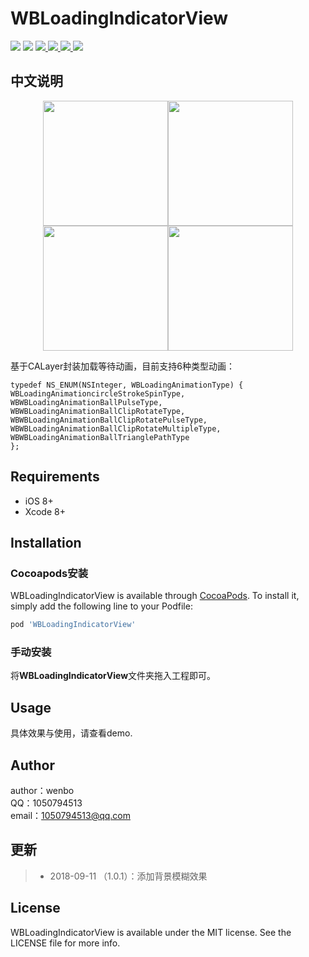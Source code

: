 # WBLoadingIndicatorView

<p align="left">
<a href="https://travis-ci.org/wenmobo/WBLoadingIndicatorView"><img src="https://travis-ci.org/wenmobo/WBLoadingIndicatorView.svg?style=flat?branch=master"></a>
<a href="https://travis-ci.org/wenmobo/WBLoadingIndicatorView"><img src="https://img.shields.io/badge/cocoapods-supported-4BC51D.svg?style=flatt"></a>
<a  href="https://cocoapods.org/pods/WBLoadingIndicatorView"><img src ="https://img.shields.io/cocoapods/v/WBLoadingIndicatorView.svg?style=flat"> </a>
<a  href="https://cocoapods.org/pods/WBLoadingIndicatorView"><img src ="https://img.shields.io/packagist/l/doctrine/orm.svg?style=flat"> </a>
<a  href="https://cocoapods.org/pods/WBLoadingIndicatorView"><img src ="https://img.shields.io/cocoapods/p/WBLoadingIndicatorView.svg?style=flat"> </a>
<a  href="https://cocoapods.org/pods/WBLoadingIndicatorView"><img src ="https://img.shields.io/badge/language-objctive--c-red.svg?style=flat"> </a>
</p>

## 中文说明

<center class="half">
<img src="https://ws2.sinaimg.cn/large/0069RVTdly1fv5vfzum5xg308p0i2aak.gif" width="200"><img src="https://ws4.sinaimg.cn/large/0069RVTdly1fv5vhwysnfg308p0i2dgd.gif" width="200"><img src="https://ws4.sinaimg.cn/large/0069RVTdly1fv5vw05y8cg308p0i2wf5.gif" width="200"><img src="https://ws1.sinaimg.cn/large/0069RVTdly1fv5vwliqtyg308p0i276d.gif" width="200">
</center>

基于CALayer封装加载等待动画，目前支持6种类型动画：
```
typedef NS_ENUM(NSInteger, WBLoadingAnimationType) {
WBLoadingAnimationcircleStrokeSpinType,
WBWBLoadingAnimationBallPulseType,
WBWBLoadingAnimationBallClipRotateType,
WBWBLoadingAnimationBallClipRotatePulseType,
WBWBLoadingAnimationBallClipRotateMultipleType,
WBWBLoadingAnimationBallTrianglePathType
};
```

## Requirements

- iOS 8+
- Xcode 8+

## Installation

### Cocoapods安装

WBLoadingIndicatorView is available through [CocoaPods](https://cocoapods.org). To install
it, simply add the following line to your Podfile:

```ruby
pod 'WBLoadingIndicatorView'
```

### 手动安装

将**WBLoadingIndicatorView**文件夹拖入工程即可。

## Usage
具体效果与使用，请查看demo.

## Author

author：wenbo    
QQ：1050794513  
email：1050794513@qq.com

## 更新

  > - 2018-09-11 （1.0.1）：添加背景模糊效果

## License

WBLoadingIndicatorView is available under the MIT license. See the LICENSE file for more info.
